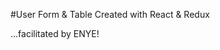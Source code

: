 <!-- # react-jiagz4

[Edit on StackBlitz ⚡️](https://stackblitz.com/edit/react-jiagz4) -->
#User Form & Table
Created with React & Redux

...facilitated by ENYE!